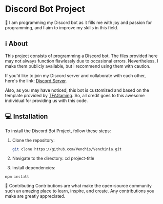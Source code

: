 # Discord Bot Project

🚀 I am programming my Discord bot as it fills me with joy and passion for programming, and I aim to improve my skills in this field.

## ℹ️ About

This project consists of programming a Discord bot. The files provided here may not always function flawlessly due to occasional errors. Nevertheless, I make them publicly available, but I recommend using them with caution.

If you'd like to join my Discord server and collaborate with each other, here's the link: [Discord Server](https://discord.gg/NfUPSMucMd).

Also, as you may have noticed, this bot is customized and based on the template provided by [TFAGaming](https://github.com/TFAGaming/DiscordJS-V14-Bot-Template). So, all credit goes to this awesome individual for providing us with this code.

## 💻 Installation

To install the Discord Bot Project, follow these steps:

1. Clone the repository:
   ```sh
   git clone https://github.com/Venchis/Venchinia.git

2. Navigate to the directory:
cd project-title

3. Install dependencies:

```
npm install
```

🤝 Contributing
Contributions are what make the open-source community such an amazing place to learn, inspire, and create. Any contributions you make are greatly appreciated.

